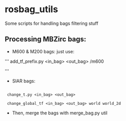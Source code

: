 # rosbag_utils
Some scripts for handling bags filtering stuff

## Processing MBZirc bags:

* M600 & M200 bags: just use:

'''
 add_tf_prefix.py <in_bag> <out_bag> /m600 

'''

* SIAR bags:

```

 change_t.py <in_bag> <out_bag> 

 change_global_tf <in_bag> <out_bag> world world_2d

```

* Then, merge the bags with merge_bag.py util

